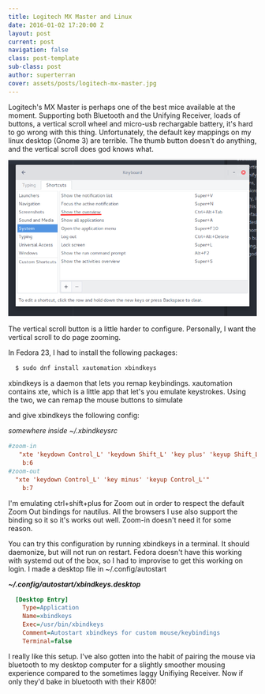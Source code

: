 ```yaml
---
title: Logitech MX Master and Linux
date: 2016-01-02 17:20:00 Z
layout: post
current: post
navigation: false
class: post-template
sub-class: post
author: superterran
cover: assets/posts/logitech-mx-master.jpg
---
```


Logitech's MX Master is perhaps one of the best mice available at the moment. Supporting both Bluetooth and the Unifying Receiver, loads of buttons, a vertical scroll wheel and micro-usb rechargable battery, it's hard to go wrong with this thing. Unfortunately, the default key mappings on my linux desktop (Gnome 3) are terrible. The thumb button doesn't do anything, and the vertical scroll does god knows what.


![Keyboard Setting to Change to get Expose Thumb]( /assets/posts/logitech_thumbbutton.png)

The vertical scroll button is a little harder to configure. Personally, I want the vertical scroll to do page zooming.

In Fedora 23, I had to install the following packages:

~~~ bash
  $ sudo dnf install xautomation xbindkeys
~~~

xbindkeys is a daemon that lets you remap keybindings. xautomation contains xte, which is a little app that let's you emulate keystrokes. Using the two, we can remap the mouse buttons to simulate

and give xbindkeys the following config:

*somewhere inside ~/.xbindkeysrc*

~~~ini
#zoom-in
   "xte 'keydown Control_L' 'keydown Shift_L' 'key plus' 'keyup Shift_L' 'keyup Control_L'"
    b:6
#zoom-out
  "xte 'keydown Control_L' 'key minus' 'keyup Control_L'"
    b:7
~~~

I'm emulating ctrl+shift+plus for Zoom out in order to respect the default Zoom Out bindings for nautilus. All the browsers I use also support the binding so it so it's works out well. Zoom-in doesn't need it for some reason.  


You can try this configuration by running xbindkeys in a terminal. It should daemonize, but will not run on restart. Fedora doesn't have this working with systemd out of the box, so I had to improvise to get this working on login. I made a desktop file in ~/.config/autostart

***~/.config/autostart/xbindkeys.desktop***

~~~ini
  [Desktop Entry]
    Type=Application
    Name=xbindkeys
    Exec=/usr/bin/xbindkeys
    Comment=Autostart xbindkeys for custom mouse/keybindings
    Terminal=false
~~~

I really like this setup. I've also gotten into the habit of pairing the mouse via bluetooth to my desktop computer for a slightly smoother mousing experience compared to the sometimes laggy Unifiying Receiver. Now if only they'd bake in bluetooth with their K800!